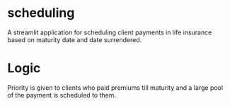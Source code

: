 # scheduling
A streamlit application for scheduling client payments in life insurance based on maturity date and date surrendered.

# Logic
Priority is given to clients who paid premiums till maturity and a large pool of the payment is scheduled to them.
